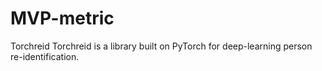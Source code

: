 # MVP-metric
Torchreid
Torchreid is a library built on PyTorch for deep-learning person re-identification.
